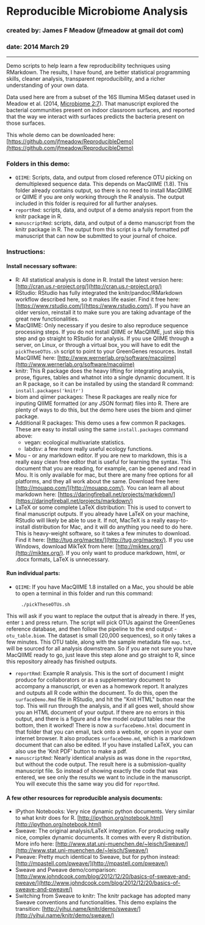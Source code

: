 # Reproducible Microbiome Analysis
### created by: James F Meadow (jfmeadow at gmail dot com)
### date: 2014 March 29

-----------

Demo scripts to help learn a few reproducibility techniques using RMarkdown. The results, I have found, are better statistical programming skills, cleaner analysis, transparent reproducibility, and a richer understanding of your own data. 

Data used here are from a subset of the 16S Illumina MiSeq dataset used in Meadow et al. (2014, [Microbiome 2:7](http://www.microbiomejournal.com/content/2/1/7)). That manuscript explored the bacterial communities present on indoor classroom surfaces, and reported that the way we interact with surfaces predicts the bacteria present on those surfaces. 

This whole demo can be downloaded here: [https://github.com/jfmeadow/ReproducibleDemo](https://github.com/jfmeadow/ReproducibleDemo)

### Folders in this demo: 

* `QIIME`: Scripts, data, and output from closed reference OTU picking on demultiplexed sequence data. This depends on MacQIIME (1.8). This folder already contains output, so there is no need to install MacQIIME or QIIME if you are only working through the R analysis. The output included in this folder is required for all further analyses. 
* `reportRmd`: scripts, data, and output of a demo analysis report from the knitr package in R. 
* `manuscriptRmd`: scripts, data, and output of a demo manuscript from the knitr package in R. The output from this script is a fully formatted pdf manuscript that can now be submitted to your journal of choice. 


### Instructions: 

#### Install necessary software: 

* R: All statistical analysis is done in R. Install the latest version here: [http://cran.us.r-project.org/](http://cran.us.r-project.org/)
* RStudio: RStudio has fully integrated the knitr/pandoc/RMarkdown workflow described here, so it makes life easier. Find it free here: [https://www.rstudio.com/](https://www.rstudio.com/). If you have an older version, reinstall it to make sure you are taking advantage of the great new functionalities. 
* MacQIIME: Only necessary if you desire to also reproduce sequence processing steps. If you do not install QIIME or MacQIIME, just skip this step and go straight to RStudio for analysis. If you use QIIME through a server, on Linux, or through a virtual box, you will have to edit the `pickTheseOTUs.sh` script to point to your GreenGenes resources. Install MacQIIME here: [http://www.wernerlab.org/software/macqiime](http://www.wernerlab.org/software/macqiime)
* knitr: This R package does the heavy lifting for integrating analysis, prose, figures, tables and whatnot into a single dynamic document. It is an R package, so it can be installed by using the standard R command: `install.packages('knitr')`
* biom and qiimer packages: These R packages are really nice for inputing QIIME formatted (or any JSON format) files into R. There are plenty of ways to do this, but the demo here uses the biom and qiimer package. 
* Additional R packages: This demo uses a few common R packages. These are easy to install using the same `install.packages` command above: 
  * vegan: ecological multivariate statistics.
  * labdsv: a few more really useful ecology functions. 
* Mou - or any markdown editor. If you are new to markdown, this is a really easy clean free editor that is useful for learning the syntax. This document that you are reading, for example, can be opened and read in Mou. It is only available for mac, but there are many free options for all platforms, and they all work about the same. Download free here: [http://mouapp.com/](http://mouapp.com/). You can learn all about markdown here: [https://daringfireball.net/projects/markdown/](https://daringfireball.net/projects/markdown/)
* LaTeX or some complete LaTeX distribution: This is used to convert to final manuscript outputs. If you already have LaTeX on your machine, RStudio will likely be able to use it. If not, MacTeX is a really easy-to-install distribution for Mac, and it will do anything you need to do here. This is heavy-weight software, so it takes a few minutes to download. Find it here: [http://tug.org/mactex/](http://tug.org/mactex/). If you use Windows, download MikTeX from here: [http://miktex.org/](http://miktex.org/). If you only want to produce markdown, html, or .docx formats, LaTeX is unnecessary. 


#### Run individual parts:

* `QIIME`: If you have MacQIIME 1.8 installed on a Mac, you should be able to open a terminal in this folder and run this command: 

        ./pickTheseOTUs.sh
This will ask if you want to replace the output that is already in there. If yes, enter `1` and press return. The script will pick OTUs against the GreenGenes reference database, and then follow the pipeline to the end output - `otu_table.biom`. The dataset is small (20,000 sequences), so it only takes a few minutes. This OTU table, along with the sample metadata file `map.txt`, will be sourced for all analysis downstream. So if you are not sure you have MacQIIME ready to go, just leave this step alone and go straight to R, since this repository already has finished outputs. 
* `reportRmd`: Example R analysis. This is the sort of document I might produce for collaborators or as a supplementary document to accompany a manuscript, or even as a homework report. It analyzes and outputs all R code within the document. To do this, open the `surfaceDemo.Rmd` file in RStudio, and hit the "Knit HTML" button near the top. This will run through the analysis, and if all goes well, should show you an HTML document of your output. If there are no errors in this output, and there is a figure and a few model output tables near the bottom, then it worked! There is now a `surfaceDemo.html` document in that folder that you can email, tack onto a website, or open in your own internet browser. It also produces `surfaceDemo.md`, which is a markdown document that can also be edited. If you have installed LaTeX, you can also use the 'Knit PDF' button to make a pdf. 
* `manuscriptRmd`: Nearly identical analysis as was done in the `reportRmd`, but without the code output. The result here is a submission-quality manuscript file. So instead of showing exactly the code that was entered, we see only the results we want to include in the manuscript. You will execute this the same way you did for `reportRmd`.


#### A few other resources for reproducible analysis documents: 

* IPython Notebooks: Very nice dynamic python documents. Very similar to what knitr does for R. [http://ipython.org/notebook.html](http://ipython.org/notebook.html)
* Sweave: The original analysis/LaTeX integration. For producing really nice, complex dynamic documents. It comes with every R distribution. More info here: [http://www.stat.uni-muenchen.de/~leisch/Sweave/](http://www.stat.uni-muenchen.de/~leisch/Sweave/)
* Pweave: Pretty much identical to Sweave, but for python instead: [http://mpastell.com/pweave/](http://mpastell.com/pweave/)
* Sweave and Pweave demo/comparison: [http://www.johndcook.com/blog/2012/12/20/basics-of-sweave-and-pweave/](http://www.johndcook.com/blog/2012/12/20/basics-of-sweave-and-pweave/)
* Switching from Sweave to knitr: The knitr package has adopted many Sweave conventions and functionalities. This demo explains the transition: [http://yihui.name/knitr/demo/sweave/](http://yihui.name/knitr/demo/sweave/)













































